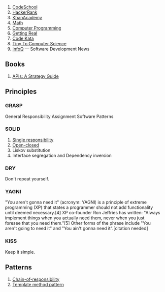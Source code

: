 1. [CodeSchool](http://codeschool.com/)
1. [HackerRank](https://www.hackerrank.com/)
1. [KhanAcademy](https://www.khanacademy.org/)
  1. [Math](https://www.khanacademy.org/math)
  2. [Computer Programming](https://www.khanacademy.org/computing/cs)
1. [Getting Real](http://gettingreal.37signals.com)
2. [Code Kata](http://codekata.com)
3. [Tiny To Computer Science](http://tinytocs.org)
4. [InfoQ](http://www.infoq.com) — Software Development News

## Books

1. [APIs: A Strategy Guide](http://shop.oreilly.com/product/0636920021223.do)

## Principles

### GRASP

General Responsibility Assignment Software Patterns

### SOLID 

1. [Single responsibility](http://en.wikipedia.org/wiki/Single_responsibility_principle)
2. [Open-closed](http://en.wikipedia.org/wiki/Open/closed_principle)
3. Liskov substitution
4. Interface segregation and Dependency inversion

### DRY

Don't repeat yourself.

### YAGNI

"You aren't gonna need it" (acronym: YAGNI) is a principle of extreme programming (XP) that states a programmer should not add functionality until deemed necessary.[4] XP co-founder Ron Jeffries has written: "Always implement things when you actually need them, never when you just foresee that you need them."[5] Other forms of the phrase include "You aren't going to need it" and "You ain't gonna need it".[citation needed]

### KISS

Keep it simple.

## Patterns

1. [Chain-of-responsibility](http://en.wikipedia.org/wiki/Chain-of-responsibility_pattern)
2. [Template method pattern](http://en.wikipedia.org/wiki/Template_method_pattern)
